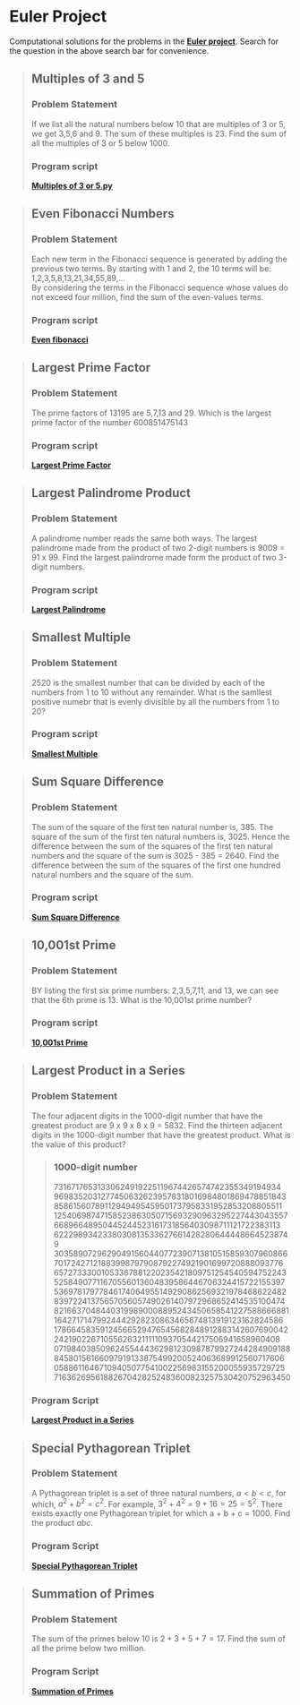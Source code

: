 # Euler Project

Computational solutions for the problems in the **[Euler project](https://projecteuler.net/about)**. Search for the question in the above search bar for convenience. 

> ## Multiples of 3 and 5
>
> ### Problem Statement
>
> If we list all the natural numbers below 10 that are multiples of 3 or 5, we get 3,5,6 and 9. The sum of these multiples is 23. Find the sum of all the multiples of 3 or 5 below 1000.
>
> ### Program script
> **[Multiples of 3 or 5.py](Multiples_of_3_or_5.py)**


> ## Even Fibonacci Numbers
>
> ### Problem Statement
> 
> Each new term in the Fibonacci sequence is generated by adding the previous two terms. By starting with 1 and 2, the 10 terms will be:<br>
> 1,2,3,5,8,13,21,34,55,89,...<br>
> By considering the terms in the Fibonacci sequence whose values do not exceed four million, find the sum of the even-values terms.
> 
> ### Program script
> **[Even fibonacci](even_fibonacci.py)**


> ## Largest Prime Factor
>
> ### Problem Statement
>
> The prime factors of 13195 are 5,7,13 and 29. Which is the largest prime factor of the number 600851475143 
>
> ### Program script
> **[Largest Prime Factor](largest_prime.py)**


> ## Largest Palindrome Product
> 
> ### Problem Statement
> A palindrome number reads the same both ways. The largest palindrome made from the product of two 2-digit numbers is 9009 = 91 x 99. Find the largest palindrome made form the product of two 3-digit numbers.
>
> ### Program script
> **[Largest Palindrome](palindrome.py)**


> ## Smallest Multiple
>
> ### Problem Statement 
> 2520 is the smallest number that can be divided by each of the numbers from 1 to 10 without any remainder. What is the samllest positive numebr that is evenly divisible by all the numbers from 1 to 20?
>
> ### Program script 
> **[Smallest Multiple](smallest_multiple.py)**


> ## Sum Square Difference
>
> ### Problem Statement
> The sum of the square of the first ten natural number is, 385. The square of the sum of the first ten natural numbers is, 3025. Hence the difference between the sum of the squares of the first ten natural numbers and the square of the sum is 3025 - 385 = 2640.
> Find the difference between the sum of the squares of the first one hundred natural numbers and the square of the sum.
>
> ### Program script
> **[Sum Square Difference](sum_square_difference.py)**


> ## 10,001st Prime
>
> ### Problem Statement
> BY listing the first six prime numbers: 2,3,5,7,11, and 13, we can see that the 6th prime is 13. What is the 10,001st prime number?
>
> ### Program script
> **[10,001st Prime](10001st_prime.py)**


> ## Largest Product in a Series
>
> ### Problem Statement
> The four adjacent digits in the 1000-digit number that have the greatest product are 9 x 9 x 8 x 9 = 5832. Find the thirteen adjacent digits in the 1000-digit number that have the greatest product. What is the value of this product?
>> ### 1000-digit number
>> 73167176531330624919225119674426574742355349194934
>>96983520312774506326239578318016984801869478851843
>>85861560789112949495459501737958331952853208805511
>>12540698747158523863050715693290963295227443043557
>>66896648950445244523161731856403098711121722383113
>>62229893423380308135336276614282806444486645238749
>>30358907296290491560440772390713810515859307960866
>>70172427121883998797908792274921901699720888093776
>>65727333001053367881220235421809751254540594752243
>>52584907711670556013604839586446706324415722155397
>>53697817977846174064955149290862569321978468622482
>>83972241375657056057490261407972968652414535100474
>>82166370484403199890008895243450658541227588666881
>>16427171479924442928230863465674813919123162824586
>>17866458359124566529476545682848912883142607690042
>>24219022671055626321111109370544217506941658960408
>>07198403850962455444362981230987879927244284909188
>>84580156166097919133875499200524063689912560717606
>>05886116467109405077541002256983155200055935729725
>>71636269561882670428252483600823257530420752963450
>
> ### Program Script
> **[Largest Product in a Series](Largest_product_in_a_series.py)**


> ## Special Pythagorean Triplet
>
> ### Problem Statement
> A Pythagorean triplet is a set of three natural numbers, $a < b < c$, for which, $a^2 + b^2 = c^2$. For example, $3^2 + 4^2 = 9 + 16 = 25 = 5^2$. There exists exactly one Pythagorean triplet for which a + b + c = 1000. Find the product *abc*.
>
> ### Program Script
> **[Special Pythagorean Triplet](special_pythagorean_triplet.py)**


> ## Summation of Primes
>
> ### Problem Statement
> The sum of the primes below 10 is $2+3+5+7=17$. Find the sum of all the prime below two million.
>
> ### Program Script
> **[Summation of Primes](summation_of_primes.py)**


